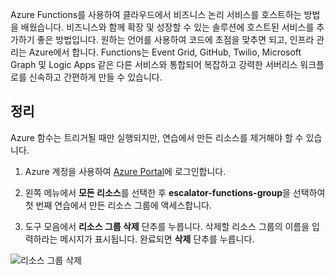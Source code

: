Azure Functions를 사용하여 클라우드에서 비즈니스 논리 서비스를 호스트하는 방법을 배웠습니다. 비즈니스와 함께 확장 및 성장할 수 있는 솔루션에 호스트된 서비스를 추가하기 좋은 방법입니다. 원하는 언어를 사용하여 코드에 초점을 맞추면 되고, 인프라 관리는 Azure에서 합니다. Functions는 Event Grid, GitHub, Twilio, Microsoft Graph 및 Logic Apps 같은 다른 서비스와 통합되어 복잡하고 강력한 서버리스 워크플로를 신속하고 간편하게 만들 수 있습니다.

## <a name="clean-up"></a>정리
Azure 함수는 트리거될 때만 실행되지만, 연습에서 만든 리소스를 제거해야 할 수 있습니다.

1. Azure 계정을 사용하여 [Azure Portal](https://portal.azure.com?azure-portal=true)에 로그인합니다.

2. 왼쪽 메뉴에서 **모든 리소스**를 선택한 후 **escalator-functions-group**을 선택하여 첫 번째 연습에서 만든 리소스 그룹에 액세스합니다.

3. 도구 모음에서 **리소스 그룹 삭제** 단추를 누릅니다. 삭제할 리소스 그룹의 이름을 입력하라는 메시지가 표시됩니다. 완료되면 **삭제** 단추를 누릅니다.  

![리소스 그룹 삭제](../media-draft/6-cleanup.png)